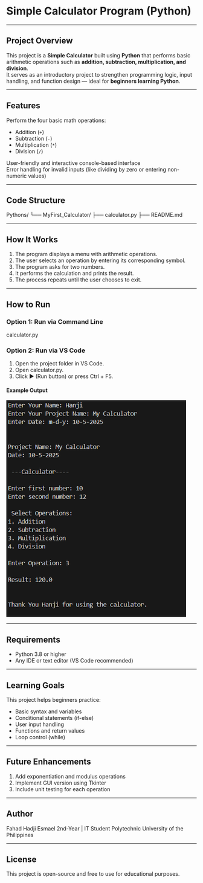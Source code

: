 # Simple Calculator Program (Python)

---

## Project Overview
This project is a **Simple Calculator** built using **Python** that performs basic arithmetic operations such as **addition, subtraction, multiplication, and division**.  
It serves as an introductory project to strengthen programming logic, input handling, and function design — ideal for **beginners learning Python**.

---
 
## Features
Perform the four basic math operations:  
- Addition (`+`)  
- Subtraction (`-`)  
- Multiplication (`*`)  
- Division (`/`)  

User-friendly and interactive console-based interface  
Error handling for invalid inputs (like dividing by zero or entering non-numeric values)

---
 
## Code Structure

Pythons/
   └── MyFirst_Calculator/
          ├── calculator.py
          ├── README.md
          
---
 
##  How It Works
1. The program displays a menu with arithmetic operations.  
2. The user selects an operation by entering its corresponding symbol.  
3. The program asks for two numbers.  
4. It performs the calculation and prints the result.  
5. The process repeats until the user chooses to exit.

---
 
## How to Run
### Option 1: Run via Command Line

 calculator.py

### Option 2: Run via VS Code

1. Open the project folder in VS Code.
2. Open calculator.py.
3. Click ▶ (Run button) or press Ctrl + F5.

#### Example Output
![alt text](image.png)

---
 
## Requirements

- Python 3.8 or higher
- Any IDE or text editor (VS Code recommended)

---
 
## Learning Goals

This project helps beginners practice:
- Basic syntax and variables
- Conditional statements (if-else)
- User input handling
- Functions and return values
- Loop control (while)

---

## Future Enhancements
1. Add exponentiation and modulus operations
2. Implement GUI version using Tkinter
3. Include unit testing for each operation

--- 

## Author
Fahad Hadji Esmael
2nd-Year | IT Student 
Polytechnic University of the Philippines

---

## License
This project is open-source and free to use for educational purposes.